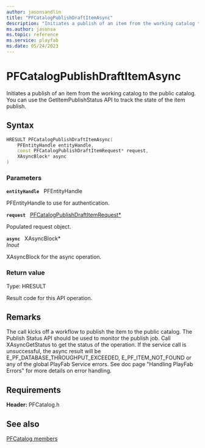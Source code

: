 ```yaml
---
author: jasonsandlin
title: "PFCatalogPublishDraftItemAsync"
description: "Initiates a publish of an item from the working catalog to the public catalog. You can use the GetItemPublishStatus API to track the state of the item publish."
ms.author: jasonsa
ms.topic: reference
ms.service: playfab
ms.date: 05/24/2023
---
```


# PFCatalogPublishDraftItemAsync  

Initiates a publish of an item from the working catalog to the public catalog. You can use the GetItemPublishStatus API to track the state of the item publish.  

## Syntax  
  
```cpp
HRESULT PFCatalogPublishDraftItemAsync(  
    PFEntityHandle entityHandle,  
    const PFCatalogPublishDraftItemRequest* request,  
    XAsyncBlock* async  
)  
```  
  
### Parameters  
  
**`entityHandle`** &nbsp; PFEntityHandle  
  
PFEntityHandle to use for authentication.  
  
**`request`** &nbsp; [PFCatalogPublishDraftItemRequest*](../../pfcatalogtypes/structs/pfcatalogpublishdraftitemrequest.md)  
  
Populated request object.  
  
**`async`** &nbsp; XAsyncBlock*  
*_Inout_*  
  
XAsyncBlock for the async operation.  
  
  
### Return value
Type: HRESULT
  
Result code for this API operation.
  
## Remarks  
  
The call kicks off a workflow to publish the item to the public catalog. The Publish Status API should be used to monitor the publish job. Call XAsyncGetStatus to get the status of the operation. If the service call is unsuccessful, the async result will be E_PF_DATABASE_THROUGHPUT_EXCEEDED, E_PF_ITEM_NOT_FOUND or any of the global PlayFab Service errors. See doc page "Handling PlayFab Errors" for more details on error handling.
  
## Requirements  
  
**Header:** PFCatalog.h
  
## See also  
[PFCatalog members](../pfcatalog_members.md)  

  
  

